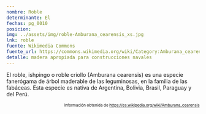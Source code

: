 ```yaml
---
nombre: Roble
determinante: El
fechas: pg_0010
posicion: 
img: ../assets/img/roble-Amburana_cearensis_xs.jpg
lnk: roble
fuente: Wikimedia Commons
fuente_url: https://commons.wikimedia.org/wiki/Category:Amburana_cearensis#/media/File:Amburana_cearensis.jpg
detalle: madera apropiada para construcciones navales
---
```


<p>El roble, ishpingo o roble criollo (Amburana cearensis) es una especie fanerógama de árbol maderable de las leguminosas, en la familia de las fabáceas. Esta especie es nativa de Argentina, Bolivia, Brasil, Paraguay y del Perú.</p>
<p style="font-size: 10px; text-align:right;">Información obtenida de <a href="https://es.wikipedia.org/wiki/Amburana_cearensis" target="_blank">https://es.wikipedia.org/wiki/Amburana_cearensis</a></p>
